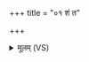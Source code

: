 +++
title = "०१ शं त"

+++
<details><summary>मूलम् (VS)</summary>

शं त॒ आपो॑ हैमव॒तीः शमु॑ ते सन्तू॒त्स्याः᳡।  
शं ते॑ सनिष्य॒दा आपः॒ शमु॑ ते सन्तु व॒र्ष्याः᳡ ॥
</details>